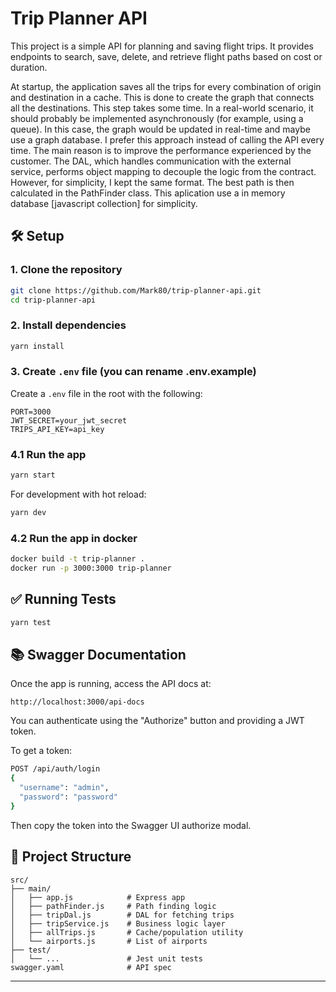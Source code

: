 
# Trip Planner API

This project is a simple API for planning and saving flight trips. It provides endpoints to search, save, delete, and retrieve flight paths based on cost or duration.

At startup, the application saves all the trips for every combination of origin and destination in a cache. This is done to create the graph that connects all the destinations. 
This step takes some time. In a real-world scenario, it should probably be implemented asynchronously (for example, using a queue). In this case, the graph would be updated in real-time and maybe use a graph database.
I prefer this approach instead of calling the API every time. The main reason is to improve the performance experienced by the customer.
The DAL, which handles communication with the external service, performs object mapping to decouple the logic from the contract. However, for simplicity, I kept the same format.
The best path is then calculated in the PathFinder class.
This aplication use a in memory database [javascript collection] for simplicity.


## 🛠️ Setup

### 1. Clone the repository
```bash
git clone https://github.com/Mark80/trip-planner-api.git
cd trip-planner-api
```

### 2. Install dependencies
```bash
yarn install
```

### 3. Create `.env` file (you can rename .env.example)
Create a `.env` file in the root with the following:
```env
PORT=3000
JWT_SECRET=your_jwt_secret
TRIPS_API_KEY=api_key
```

### 4.1 Run the app
```bash
yarn start
```

For development with hot reload:
```bash
yarn dev
```
### 4.2 Run the app in docker 
```bash
docker build -t trip-planner .
docker run -p 3000:3000 trip-planner
```

## ✅ Running Tests
```bash
yarn test
```

## 📚 Swagger Documentation

Once the app is running, access the API docs at:

```
http://localhost:3000/api-docs
```

You can authenticate using the "Authorize" button and providing a JWT token.

To get a token:
```bash
POST /api/auth/login
{
  "username": "admin",
  "password": "password"
}
```

Then copy the token into the Swagger UI authorize modal.

## 📁 Project Structure
```
src/
├── main/
│   ├── app.js            # Express app
│   ├── pathFinder.js     # Path finding logic
│   ├── tripDal.js        # DAL for fetching trips
│   ├── tripService.js    # Business logic layer
│   ├── allTrips.js       # Cache/population utility
│   └── airports.js       # List of airports
├── test/
│   └── ...               # Jest unit tests
swagger.yaml              # API spec
```

---